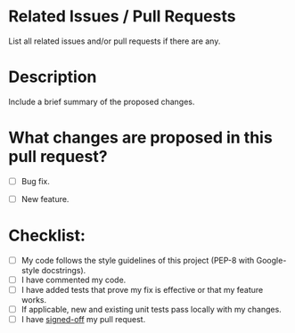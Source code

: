 # Related Issues / Pull Requests

List all related issues and/or pull requests if there are any.

# Description

Include a brief summary of the proposed changes.

# What changes are proposed in this pull request?

- [ ] Bug fix.
- [ ] New feature.


# Checklist:

- [ ] My code follows the style guidelines of this project (PEP-8 with Google-style docstrings).
- [ ] I have commented my code.
- [ ] I have added tests that prove my fix is effective or that my feature works.
- [ ] If applicable, new and existing unit tests pass locally with my changes.
- [ ] I have [signed-off](https://wiki.linuxfoundation.org/dco) my pull request.
